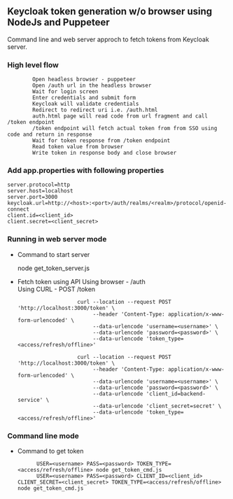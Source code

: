 ## Keycloak token generation w/o browser using NodeJs and Puppeteer  
  Command line and web server approch to fetch tokens from Keycloak server. 

### High level flow   
            Open headless browser - puppeteer
            Open /auth url in the headless browser 
            Wait for login screen
            Enter credentials and submit form
            Keycloak will validate credentials 
            Redirect to redirect uri i.e. /auth.html
            auth.html page will read code from url fragment and call /token endpoint
            /token endpoint will fetch actual token from from SSO using code and return in response
            Wait for token response from /token endpoint 
            Read token value from browser 
            Write token in response body and close browser 

### Add app.properties with following properties            
    server.protocol=http
    server.host=localhost
    server.port=3000
    keycloak.url=http://<host>:<port>/auth/realms/<realm>/protocol/openid-connect
    client.id=<client_id>
    client.secret=<client_secret>
 
### Running in web server mode
   * Command to start server
      
       node get_token_server.js

   * Fetch token using API
                 Using browser - /auth  
                 Using CURL -  POST /token 

                            curl --location --request POST 'http://localhost:3000/token' \
                                 --header 'Content-Type: application/x-www-form-urlencoded' \
                                 --data-urlencode 'username=<username>' \
                                 --data-urlencode 'password=<password>' \
                                 --data-urlencode 'token_type=<access/refresh/offline>' 

                            curl --location --request POST 'http://localhost:3000/token' \
                                 --header 'Content-Type: application/x-www-form-urlencoded' \
                                 --data-urlencode 'username=<username>' \
                                 --data-urlencode 'password=<password>' \
                                 --data-urlencode 'client_id=backend-service' \
                                 --data-urlencode 'client_secret=secret' \
                                 --data-urlencode 'token_type=<access/refresh/offline>' 
  
### Command line mode
   * Command to get token
   
               USER=<username> PASS=<password> TOKEN_TYPE=<access/refresh/offline> node get_token_cmd.js
               USER=<username> PASS=<password> CLIENT_ID=<client_id> CLIENT_SECRET=<client_secret> TOKEN_TYPE=<access/refresh/offline> node get_token_cmd.js
